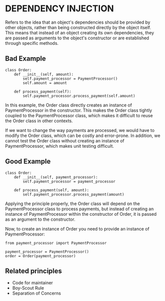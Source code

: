 # DEPENDENCY INJECTION

Refers to the idea that an object's dependencies should be provided by other objects, rather than being constructed directly by the object itself. This means that instead of an object creating its own dependencies, they are passed as arguments to the object's constructor or are established through specific methods.

## Bad Example
```
class Order:
    def __init__(self, amount):
        self.payment_processor = PaymentProcessor()
        self.amount = amount

    def process_payment(self):
        self.payment_processor.process_payment(self.amount)

```
In this example, the Order class directly creates an instance of PaymentProcessor in the constructor. This makes the Order class tightly coupled to the PaymentProcessor class, which makes it difficult to reuse the Order class in other contexts.

If we want to change the way payments are processed, we would have to modify the Order class, which can be costly and error-prone. In addition, we cannot test the Order class without creating an instance of PaymentProcessor, which makes unit testing difficult.

## Good Example
```
class Order:
    def __init__(self, payment_processor):
        self.payment_processor = payment_processor

    def process_payment(self, amount):
        self.payment_processor.process_payment(amount)
```
Applying the principle properly, the Order class will depend on the PaymentProcessor class to process payments, but instead of creating an instance of PaymentProcessor within the constructor of Order, it is passed as an argument to the constructor.

Now, to create an instance of Order you need to provide an instance of PaymentProcessor:
```
from payment_processor import PaymentProcessor

payment_processor = PaymentProcessor()
order = Order(payment_processor)
```

## Related principles
- Code for maintainer
- Boy-Scout Rule
- Separation of Concerns